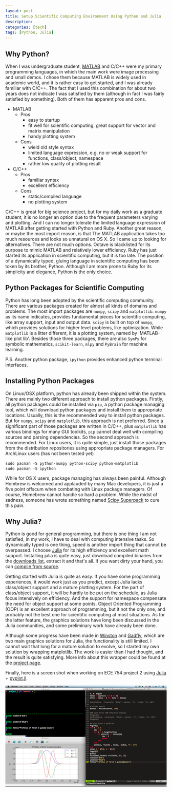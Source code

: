 ```yaml
---
layout: post
title: Setup Scientific Computing Environment Using Python and Julia
description:
categories: [tech]
tags: [Python, Julia]
---
```


## Why Python?

When I was undergraduate student, [MATLAB][] and C/C++ were my primary
programming languages, in which the main work were image processing and
small demos. I chose them because MATLAB is widely used in academic
world, and it is rather easy to get started, and I was already familiar
with C/C++. The fact that I used this combination for about two years
does not indicate I was satisfied by them (although in fact I was fairly
satisfied by something). Both of them has apparent pros and cons.

* MATLAB
    * Pros
        * easy to startup
        * fit well for scientific computing, great support for vector
          and matrix manipulation
        * handy plotting system
    * Cons
        * wield old style syntax
        * limited language expression, e.g. no or weak support for
          functions, class/object, namespace
        * rather low quality of plotting result
* C/C++
    * Pros
        * familiar syntax
        * excellent efficiency
    * Cons
        * static/compiled language
        * no plotting system


C/C++ is great for big science project, but for my daily work as a
graduate student, it is no longer an option due to the frequent
parameters varying and plotting. And I can no longer tolerate the
limited language expression of MATLAB after getting started with Python
and Ruby. Another great reason, or maybe the most import reason, is that
The MATLAB application takes too much resources and looks so unnatural
on OS X. So I came up to looking for alternatives. There are not much
options. Octave is blacklisted for its purpose to mimic MATLAB and
relatively lower efficiency. Ruby has just started its application in
scientific computing, but it is too late. The position of a dynamically
typed, gluing language in scientific computing has been token by its
brother, Python. Although I am more prone to Ruby for its simplicity and
elegance, Python is the only choice.


## Python Packages for Scientific Computing

Python has long been adopted by the scientific computing community.
There are various packages created for almost all kinds of domains and
problems. The most import packages are `numpy`, `scipy` and
`matplotlib`. `numpy` as its name indicates, provides fundamental pieces
for scientific computing, like array support, input and output data.
`scipy` is built on top of `numpy`, which provides solutions for higher
level problems, like optimization. While `matplotlib` is a litter
different, it is a plotting system, named by 'MATLAB-like plot lib'.
Besides those three packages, there are also `SymPy` for symbolic
mathematics, `scikit-learn`, `mlpy` and `PyBrain` for machine learning.

P.S. Another python package, `ipython` provides enhanced python terminal
interfaces.

## Installing Python Packages

On Linux/OSX platform, python has already been shipped within the
system. There are mainly two different approach to install python
packages. Firstly, all python packages could be installed via `pip`, a
python package managing tool, which will download python packages and
install them to appropriate locations. Usually, this is the recommended
way to install python packages. But for `numpy`, `scipy` and
`matplotlib`, this approach is not preferred. Since a significant part
of those packages are written in C/C++, plus `matplotlib` has various
bindings for many GUI toolkits, `pip` cannot deal well with compiling
sources and parsing dependencies. So the second approach is recommended.
For Linux users, it is quite simple, just install those packages from
the distribution repositories using appropriate package managers. For
ArchLinux users (has not been tested yet)

    sudo pacman -S python-numpy python-scipy python-matplotlib
    sudo pacman -S ipython

While for OS X users, package managing has always been painful. Although
Hombrew is welcomed and applauded by many Mac developers, it is just a
five point offscum when combating with Linux package managers. Of
course, Homebrew cannot handle so hard a problem. While the midst of
sadness, someone has wrote something named [Scipy Superpack][] to cure
this pain.


## Why Julia?

Python is good for general programming, but there is one thing I am not
satisfied, in my work, I have to deal with computing intensive tasks. So
dynamically typed is one thing, speed is another import thing that
cannot be overpassed. I choose [Julia][] for its high efficiency and
excellent math support. Installing julia is quite easy, just download
compiled binaries from the [downloads list][Julia binaries], extract it
and that's all. If you want dirty your hand, you can [compile from
source][Julia source].

Getting started with Julia is quite as easy. If you have some
programming experiences, it would work just as you predict, except Julia
lacks class/object support and a mature plotting system. For the part of
class/object support, it will be hardly to be put on the schedule, as
Julia focus intensively on efficiency. And the support for namespace
compensate the need for object support at some points. Object
Oriented Programming (OOP) is an excellent approach of programming, but
it not the only one, and probably not the best one for scientific
computing at most situations. As for the latter feature, the graphics
solutions have long been discussed in the Julia communities, and some
preliminary work have already been done.

Although some progress have been made in [Winston][] and [Gadfly][],
which are two main graphics solutions for Julia, the functionality is
still limited.  I cannot wait that long for a mature solution to evolve,
so I started my own solution by wrapping matplotlib. The work is easier
than I had thought, and the result is quite satisfying. More info about
this wrapper could be found at the [project page][pyplot.jl].

Finally, here is a screen shot when working on ECE 754 project 2 using
[Julia][] + [pyplot.jl][].


![screenshot julia](/images/screenshot-julia.png)




[MATLAB]: http://www.mathworks.com/products/matlab/ "The Language of Technical Computing"
[Homebrew]: http://mxcl.github.com/homebrew/  "The missing package manager for OS X"
[Scipy Superpack]: http://fonnesbeck.github.com/ScipySuperpack/ "Recent builds of fundamental Python scientific computing packages for OS X"
[Julia]: http://julialang.org/ "A fresh approach to technical computing"
[Julia binaries]: http://code.google.com/p/julialang/downloads/list
[Julia source]: https://github.com/JuliaLang/julia
[Winston]: https://github.com/nolta/Winston.jl "2D plotting for Julia"
[Gadfly]: https://github.com/dcjones/Gadfly.jl "Crafty statistical graphics for Julia"
[pyplot.jl]: http://autozimu.github.com/pyplot.jl/ "Graphics solution for Julia based on pyplot from matplotlib"
